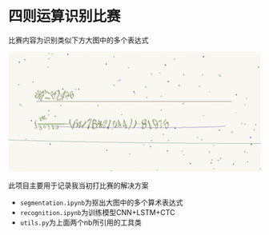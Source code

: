 # 四则运算识别比赛

比赛内容为识别类似下方大图中的多个表达式

![img](sample.png)

此项目主要用于记录我当初打比赛的解决方案

- `segmentation.ipynb`为抠出大图中的多个算术表达式
- `recognition.ipynb`为训练模型CNN+LSTM+CTC
- `utils.py`为上面两个nb所引用的工具类
